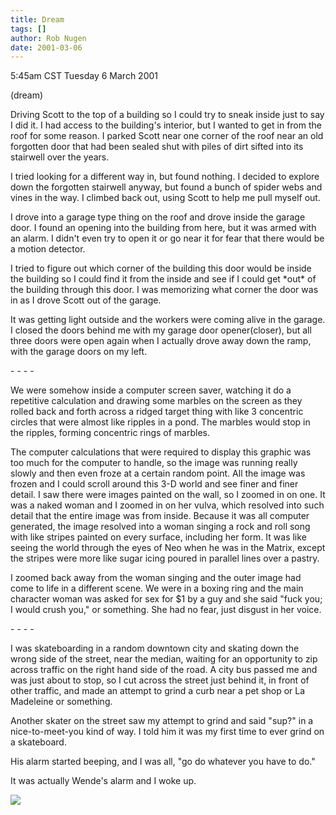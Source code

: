 ```yaml
---
title: Dream
tags: []
author: Rob Nugen
date: 2001-03-06
---
```


<title></title>
<p class=date>5:45am CST Tuesday 6 March 2001</p>
<p class=note>(dream)</p>

<p class=dream>Driving Scott to the top of a building so I could try
to sneak inside just to say I did it.  I had access to the building's
interior, but I wanted to get in from the roof for some reason.  I
parked Scott near one corner of the roof near an old forgotten door
that had been sealed shut with piles of dirt sifted into its stairwell
over the years.</p>

<p class=dream>I tried looking for a different way in, but found
nothing.  I decided to explore down the forgotten stairwell anyway,
but found a bunch of spider webs and vines in the way.  I climbed back
out, using Scott to help me pull myself out.</p>

<p class=dream>I drove into a garage type thing on the roof and drove
inside the garage door.  I found an opening into the building from
here, but it was armed with an alarm.  I didn't even try to open it or
go near it for fear that there would be a motion detector.</p>

<p class=dream>I tried to figure out which corner of the building this
door would be inside the building so I could find it from the inside
and see if I could get *out* of the building through this door.  I was
memorizing what corner the door was in as I drove Scott out of the
garage.</p>

<p class=dream>It was getting light outside and the workers were
coming alive in the garage.  I closed the doors behind me with my
garage door opener(closer), but all three doors were open again when I
actually drove away down the ramp, with the garage doors on my
left.</p>

<p>- - - -</p>

<p class=dream>We were somehow inside a computer screen saver, watching
it do a repetitive calculation and drawing some marbles on the screen
as they rolled back and forth across a ridged target thing with like 3
concentric circles that were almost like ripples in a pond.  The
marbles would stop in the ripples, forming concentric rings of
marbles.</p>

<p class=dream>The computer calculations that were required to display
this graphic was too much for the computer to handle, so the image was
running really slowly and then even froze at a certain random point.
All the image was frozen and I could scroll around this 3-D world and
see finer and finer detail.  I saw there were images painted on the
wall, so I zoomed in on one.  It was a naked woman and I zoomed in on
her vulva, which resolved into such detail that the entire image was
from inside.  Because it was all computer generated, the image
resolved into a woman singing a rock and roll song with like stripes
painted on every surface, including her form.  It was like seeing the
world through the eyes of Neo when he was in the Matrix, except the
stripes were more like sugar icing poured in parallel lines over a
pastry.</p>

<p class=dream>I zoomed back away from the woman singing and the outer
image had come to life in a different scene.  We were in a boxing ring
and the main character woman was asked for sex for $1 by a guy and she
said "fuck you; I would crush you," or something.  She had no fear,
just disgust in her voice.</p>

<p>- - - -</p>

<p class=dream>I was skateboarding in a random downtown city and
skating down the wrong side of the street, near the median, waiting
for an opportunity to zip across traffic on the right hand side of the
road. A city bus passed me and was just about to stop, so I cut across
the street just behind it, in front of other traffic, and made an
attempt to grind a curb near a pet shop or La Madeleine or
something.</p>

<p class=dream>Another skater on the street saw my attempt to grind
and said "sup?" in a nice-to-meet-you kind of way.  I told him it was
my first time to ever grind on a skateboard.</p>

<p class=dream>His alarm started beeping, and I was all, "go do
whatever you have to do."</p>

<p>It was actually Wende's alarm and I woke up.</p>

<p><img src='/images/rob/wL-ROB.gif'/></p>

